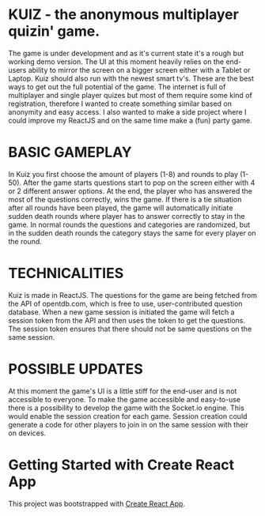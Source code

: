 # KUIZ - the anonymous multiplayer quizin' game.

The game is under development and as it's current state it's a rough but working demo version. The UI at this moment heavily relies on the end-users ability to mirror the screen on a bigger screen either with a Tablet or Laptop. Kuiz should also run with the newest smart tv's. These are the best ways to get out the full potential of the game. The internet is full of multiplayer and single player quizes but most of them require some kind of registration, therefore I wanted to create something similar based on anonymity and easy access. I also wanted to make a side project where I could improve my ReactJS and on the same time make a (fun) party game.

# BASIC GAMEPLAY

In Kuiz you first choose the amount of players (1-8) and rounds to play (1-50). After the game starts questions start to pop on the screen either with 4 or 2 different answer options. At the end, the player who has answered the most of the questions correctly, wins the game. If there is a tie situation after all rounds have been played, the game will automatically initiate sudden death rounds where player has to answer correctly to stay in the game. In normal rounds the questions and categories are randomized, but in the sudden death rounds the category stays the same for every player on the round.

# TECHNICALITIES

Kuiz is made in ReactJS. The questions for the game are being fetched from the API of opentdb.com, which is free to use, user-contributed question database. When a new game session is initiated the game will fetch a session token from the API and then uses the token to get the questions. The session token ensures that there should not be same questions on the same session. 

# POSSIBLE UPDATES

At this moment the game's UI is a little stiff for the end-user and is not accessible to everyone. To make the game accessible and easy-to-use there is a possibility to develop the game with the Socket.io engine. This would enable the session creation for each game. Session creation could generate a code for other players to join in on the same session with their on devices. 

# Getting Started with Create React App

This project was bootstrapped with [Create React App](https://github.com/facebook/create-react-app).
